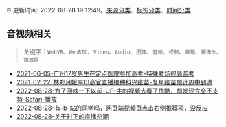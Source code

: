 :alarm_clock: 更新时间: 2022-08-28 19:12:49。[来源分类](../README.md)、[标签分类](../TAGS.md)、[时间分类](../TIMELINE.md)

## 音视频相关


> 关键字：`WebVR`、`WebRTC`、`Video`、`Audio`、`图像`、`音频`、`视频`、`直播`、`摄像头`、`播放器`



- [2021-06-05-广州17岁男生在定点医院参加高考-特殊考场视频监考](https://m.caixin.com/m/2021-06-05/101723418.html) 
- [2021-02-22-林郑月娥率13高官直播接种科兴疫苗-复星疫苗预计周中到港](https://m.caixin.com/m/2021-02-22/101665724.html) 
- [2022-08-28-为了回味一下以前-UP-主的视频去看了优酷，却发现完全不支持-Safari-播放](https://www.v2ex.com/t/876033) 
- [2022-08-28-有-b-站的同学吗，网页端视频页点击右侧推荐项，没反应](https://www.v2ex.com/t/876019) 
- [2022-08-28-关于时下的直播热潮](https://www.v2ex.com/t/876011) 